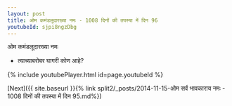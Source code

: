 ```yaml
---
layout: post
title: ओम कमंडलूदारख्या नमः - 1008 दिनों की तपस्या में दिन 96
youtubeId: sjpi8ngzDbg
---
```

 
 
 ओम कमंडलूदारख्या नमः  
 
 -  त्याच्याबरोबर घागरी कोण आहे? 
 
  
 
  
 
 
 
 
 
 


{% include youtubePlayer.html id=page.youtubeId %}
 
[Next]({{ site.baseurl }}{% link  split2/_posts/2014-11-15-ओम सर्व भावकाराय नमः - 1008 दिनों की तपस्या में दिन 95.md%})
 
